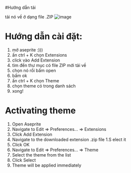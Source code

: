 
#Hướng dẫn tải 

tải nó về ở dạng file .ZIP
![image](https://github.com/WibuKa/wibuka-theme/assets/140942718/69ecd2ee-9306-4d01-9a01-17eb1533b53d)

# Hướng dẫn cài đặt:
1. mở aseprite :)))
2. ấn ctrl + K chọn Extensions 
3. click vào Add Extension
4. tìm đến thư mục có file ZIP mới tải về
5. chọn nó rồi bấm open
6. bấm ok
7. ấn ctrl + K chọn Theme 
8. chọn theme có trong danh sách
9. xong!

# Activating theme
1. Open Aseprite
1. Navigate to Edit ⇒ Preferences... ⇒ Extensions
1. Click Add Extension
1. Navigate to the downloaded extension .zip file
1.S elect it
1. Click OK
1. Navigate to Edit ⇒ Preferences... ⇒ Theme
1. Select the theme from the list
1. Click Select
1. Theme will be applied immediately
